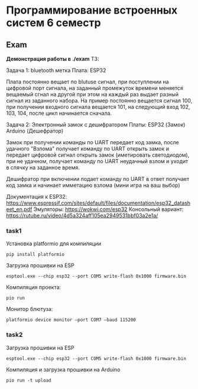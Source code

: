 # Программирование встроенных систем 6 семестр

## Exam 
**Демонстрация работы в ./exam**
ТЗ:

Задача 1: bluetooth метка
Плата: ESP32

Плата постоянно вещает по blutuse сигнал, при поступлении на цифровой порт сигнала, на заданный промежуток времени меняется вещаемый сгнал на другой при этом на каждый раз выдает разный сигнал из заданного набора. На пример постоянно вещается сигнал 100, при получении входного сигнала вещается 101, на следующий вход 102, 103, 104, после цикл начинается сначала.

Задача 2: Электронный замок с дешифратором
Платы: ESP32 (Замок)
Arduino (Дешефратор)

Замок при получении команды по UART передает код замка, после удачного "Взлома" получает команду по UART открыть замок и передает цифровой сигнал открыть замок (иметировать светодиодом), при не удачном, получает команду по UART неудачный взлом и уходит в спячку на заданное время.

Дешифратор при включении подает команду по UART в ответ получает код замка и начинает имметацию взлома (мини игра на ваш выбор)

Документация к ESP32: https://www.espressif.com/sites/default/files/documentation/esp32_datasheet_en.pdf
Эмуляторы: https://wokwi.com/esp32
Консольный вариант: https://rutube.ru/video/4d5a324aff105ea2949531bbf03a2e1a/

### task1 

Установка platformio для компиляции
```
pip install platformio
```

Загрузка прошивки на ESP
```
esptool.exe --chip esp32 --port COM5 write-flash 0x1000 firmware.bin
```

Компиляция проекта:
```
pio run
```

Монитор блютуза:
```
platformio device monitor —port COM7 —baud 115200
```

### task2


Загрузка прошивки на ESP
```
esptool.exe --chip esp32 --port COM5 write-flash 0x1000 firmware.bin
```

Компиляция и загрузка прошивки на Arduino
```
pio run -t upload
```